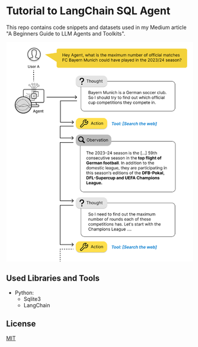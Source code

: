 # Tutorial to LangChain SQL Agent

This repo contains code snippets and datasets used in my Medium article "A Beginners Guide to LLM Agents and Toolkits".

![](./img/agent_example.png)

## Used Libraries and Tools

* Python: 
  * Sqlite3
  * LangChain
  
## License
[MIT](https://choosealicense.com/licenses/mit/)